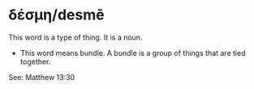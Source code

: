 # δέσμη/desmē 
This word is a type of thing. It is a noun.

* This word means bundle. A bundle is a group of things that are tied together. 

See: Matthew 13:30
